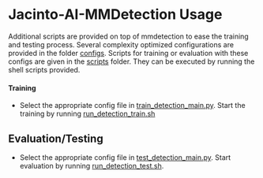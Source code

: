 # Jacinto-AI-MMDetection Usage

Additional scripts are provided on top of mmdetection to ease the training and testing process. Several complexity optimized configurations are provided in the folder [configs](../configs). Scripts for training or evaluation with these configs are given in the [scripts](../scripts) folder. They can be executed by running the shell scripts provided. 


#### Training
- Select the appropriate config file in [train_detection_main.py](../scripts/train_detection_main.py). Start the training by running [run_detection_train.sh](../run_detection_train.sh) 


## Evaluation/Testing
- Select the appropriate config file in [test_detection_main.py](../scripts/test_detection_main.py). Start evaluation by running [run_detection_test.sh](../run_detection_test.sh).

